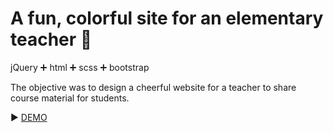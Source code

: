 # A fun, colorful site for an elementary teacher :school_satchel:

jQuery :heavy_plus_sign: html :heavy_plus_sign: scss :heavy_plus_sign: bootstrap

The objective was to design a cheerful website for a teacher to share course material for students.  

:arrow_forward: [DEMO](https://zsofi777.github.io/teacher-site/)


